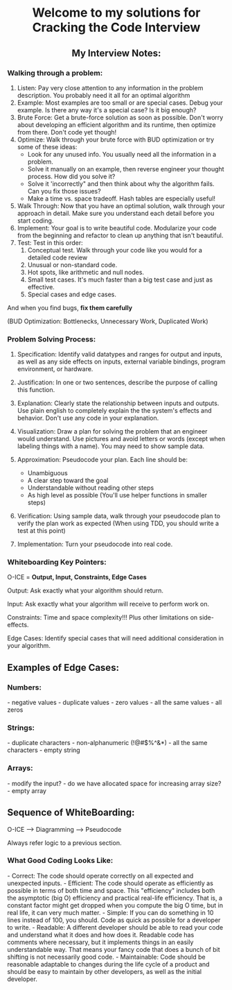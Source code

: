 <h1 align="center">Welcome to my solutions for Cracking the Code Interview</h1>

<h2 align="center">My Interview Notes:</h2>

<h3>Walking through a problem:</h3>

1. Listen: 
Pay very close attention to any information in the problem description. You probably need it all for an optimal 
algorithm
2. Example:
Most examples are too small or are special cases. Debug your example. Is there any way it's a special case? Is it big
enough?
3. Brute Force:
Get a brute-force solution as soon as possible. Don't worry about developing an efficient algorithm and its runtime,
then optimize from there. Don't code yet though!
4. Optimize:
Walk through your brute force with BUD optimization or try some of these ideas:
    - Look for any unused info. You usually need all the information in a problem.
    - Solve it manually on an example, then reverse engineer your thought process. How did you solve it?
    - Solve it 'incorrectly" and then think about why the algorithm fails. Can you fix those issues?
    - Make a time vs. space tradeoff. Hash tables are especially useful!
5. Walk Through:
Now that you have an optimal solution, walk through your approach in detail. Make sure you understand each detail before
you start coding.   
6. Implement:
Your goal is to write beautiful code. Modularize your code from the beginning and refactor to clean up anything that
isn't beautiful.
7. Test:
Test in this order:
    1. Conceptual test. Walk through your code like you would for a detailed code review
    2. Unusual or non-standard code.
    3. Hot spots, like arithmetic and null nodes.
    4. Small test cases. It's much faster than a big test case and just as effective.
    5. Special cases and edge cases.
<p>And when you find bugs, <b>fix them carefully</b></p>

(BUD Optimization: Bottlenecks, Unnecessary Work, Duplicated Work)

<h3>Problem Solving Process:</h3>

1. Specification: Identify valid datatypes and ranges for output and inputs, as well as any side effects on inputs, 
external variable bindings, program environment, or hardware.

2. Justification: In one or two sentences, describe the purpose of calling this function.

3. Explanation: Clearly state the relationship between inputs and outputs. Use plain english to completely explain the
the system's effects and behavior. Don't use any code in your explanation.

4. Visualization: Draw a plan for solving the problem that an engineer would understand. Use pictures and avoid letters
or words (except when labeling things with a name). You may need to show sample data.

5. Approximation: Pseudocode your plan. Each line should be: 
    - Unambiguous
    - A clear step toward the goal
    - Understandable without reading other steps
    - As high level as possible (You'll use helper functions in smaller steps)

6. Verification: Using sample data, walk through your pseudocode plan to verify the plan work as expected (When using 
TDD, you should write a test at this point)

7. Implementation: Turn your pseudocode into real code.

<h3>Whiteboarding Key Pointers:</h3>

O-ICE = <b> Output, Input, Constraints, Edge Cases </b>

Output:
Ask exactly what your algorithm should return.

Input:
Ask exactly what your algorithm will receive to perform work on.

Constraints:
Time and space complexity!!!
Plus other limitations on side-effects.

Edge Cases:
Identify special cases that will need additional consideration in your algorithm.

<h2>Examples of Edge Cases:</h2>
<h3>Numbers:</h3>
- negative values
- duplicate values
- zero values
- all the same values
- all zeros

<h3>Strings:</h3>
- duplicate characters
- non-alphanumeric (!@#$%^&*)
- all the same characters
- empty string

<h3>Arrays:</h3>
- modify the input?
- do we have allocated space for increasing array size?
- empty array

<h2>Sequence of WhiteBoarding:</h2>
O-ICE --> Diagramming --> Pseudocode

Always refer logic to a previous section.

<h3>What Good Coding Looks Like:</h3>
    - Correct: The code should operate correctly on all expected and unexpected inputs.
    - Efficient: The code should operate as efficiently as possible in terms of both time and space. This "efficiency" 
includes both the asymptotic (big O) efficiency and practical real-life efficiency. That is, a constant factor might get
dropped when you compute the big O time, but in real life, it can very much matter.
    - Simple: If you can do something in 10 lines instead of 100, you should. Code as quick as possible for a developer to 
write.
    - Readable: A different developer should be able to read your code and understand what it does and how does it. Readable
code has comments where necessary, but it implements things in an easily understandable way. That means your fancy code
that does a bunch of bit shifting is not necessarily good code.
    - Maintainable: Code should be reasonable adaptable to changes during the life cycle of a product and should be easy to
maintain by other developers, as well as the initial developer.
